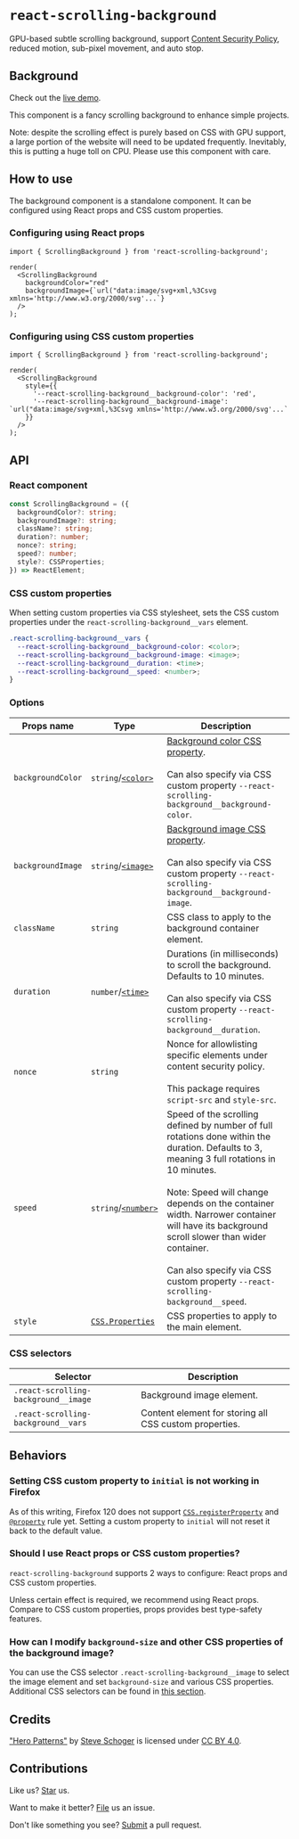 # `react-scrolling-background`

GPU-based subtle scrolling background, support [Content Security Policy](https://developer.mozilla.org/en-US/docs/Web/HTTP/CSP), reduced motion, sub-pixel movement, and auto stop.

## Background

Check out the [live demo](https://compulim.github.io/react-scrolling-background/).

This component is a fancy scrolling background to enhance simple projects.

Note: despite the scrolling effect is purely based on CSS with GPU support, a large portion of the website will need to be updated frequently. Inevitably, this is putting a huge toll on CPU. Please use this component with care.

## How to use

The background component is a standalone component. It can be configured using React props and CSS custom properties.

### Configuring using React props

```tsx
import { ScrollingBackground } from 'react-scrolling-background';

render(
  <ScrollingBackground
    backgroundColor="red"
    backgroundImage={`url("data:image/svg+xml,%3Csvg xmlns='http://www.w3.org/2000/svg'...`}
  />
);
```

### Configuring using CSS custom properties

```tsx
import { ScrollingBackground } from 'react-scrolling-background';

render(
  <ScrollingBackground
    style={{
      '--react-scrolling-background__background-color': 'red',
      '--react-scrolling-background__background-image': `url("data:image/svg+xml,%3Csvg xmlns='http://www.w3.org/2000/svg'...`
    }}
  />
);
```

## API

### React component

```ts
const ScrollingBackground = ({
  backgroundColor?: string;
  backgroundImage?: string;
  className?: string;
  duration?: number;
  nonce?: string;
  speed?: number;
  style?: CSSProperties;
}) => ReactElement;
```

### CSS custom properties

When setting custom properties via CSS stylesheet, sets the CSS custom properties under the `react-scrolling-background__vars` element.

```css
.react-scrolling-background__vars {
  --react-scrolling-background__background-color: <color>;
  --react-scrolling-background__background-image: <image>;
  --react-scrolling-background__duration: <time>;
  --react-scrolling-background__speed: <number>;
}
```

### Options

| Props name        | Type                                                                               | Description                                                                                                                                                                                                                                                                                                                                                                               |
| ----------------- | ---------------------------------------------------------------------------------- | ----------------------------------------------------------------------------------------------------------------------------------------------------------------------------------------------------------------------------------------------------------------------------------------------------------------------------------------------------------------------------------------- |
| `backgroundColor` | `string`/[`<color>`](https://developer.mozilla.org/en-US/docs/Web/CSS/color_value) | [Background color CSS property](https://developer.mozilla.org/en-US/docs/Web/CSS/background-color).<br /><br />Can also specify via CSS custom property `--react-scrolling-background__background-color`.                                                                                                                                                                                 |
| `backgroundImage` | `string`/[`<image>`](https://developer.mozilla.org/en-US/docs/Web/CSS/image)       | [Background image CSS property](https://developer.mozilla.org/en-US/docs/Web/CSS/background-image).<br /><br />Can also specify via CSS custom property `--react-scrolling-background__background-image`.                                                                                                                                                                                 |
| `className`       | `string`                                                                           | CSS class to apply to the background container element.                                                                                                                                                                                                                                                                                                                                   |
| `duration`        | `number`/[`<time>`](https://developer.mozilla.org/en-US/docs/Web/CSS/time)         | Durations (in milliseconds) to scroll the background. Defaults to 10 minutes.<br /><br />Can also specify via CSS custom property `--react-scrolling-background__duration`.                                                                                                                                                                                                              |
| `nonce`           | `string`                                                                           | Nonce for allowlisting specific elements under content security policy.<br /><br />This package requires `script-src` and `style-src`.                                                                                                                                                                                                                                                    |
| `speed`           | `string`/[`<number>`](https://developer.mozilla.org/en-US/docs/Web/CSS/number)     | Speed of the scrolling defined by number of full rotations done within the duration. Defaults to 3, meaning 3 full rotations in 10 minutes.<br /><br />Note: Speed will change depends on the container width. Narrower container will have its background scroll slower than wider container.<br /><br />Can also specify via CSS custom property `--react-scrolling-background__speed`. |
| `style`           | [`CSS.Properties`](https://www.npmjs.com/package/csstype)                          | CSS properties to apply to the main element.                                                                                                                                                                                                                                                                                                                                              |

### CSS selectors

| Selector                             | Description                                            |
| ------------------------------------ | ------------------------------------------------------ |
| `.react-scrolling-background__image` | Background image element.                              |
| `.react-scrolling-background__vars`  | Content element for storing all CSS custom properties. |

## Behaviors

### Setting CSS custom property to `initial` is not working in Firefox

As of this writing, Firefox 120 does not support [`CSS.registerProperty`](https://developer.mozilla.org/en-US/docs/Web/API/CSS/registerProperty_static) and [`@property`](https://developer.mozilla.org/en-US/docs/Web/CSS/@property) rule yet. Setting a custom property to `initial` will not reset it back to the default value.

### Should I use React props or CSS custom properties?

`react-scrolling-background` supports 2 ways to configure: React props and CSS custom properties.

Unless certain effect is required, we recommend using React props. Compare to CSS custom properties, props provides best type-safety features.

### How can I modify `background-size` and other CSS properties of the background image?

You can use the CSS selector `.react-scrolling-background__image` to select the image element and set `background-size` and various CSS properties. Additional CSS selectors can be found in [this section](#css-selectors).

## Credits

["Hero Patterns"](https://heropatterns.com/) by [Steve Schoger](https://twitter.com/steveschoger) is licensed under [CC BY 4.0](http://creativecommons.org/licenses/by/4.0/).

## Contributions

Like us? [Star](https://github.com/compulim/react-scrolling-background/stargazers) us.

Want to make it better? [File](https://github.com/compulim/react-scrolling-background/issues) us an issue.

Don't like something you see? [Submit](https://github.com/compulim/react-scrolling-background/pulls) a pull request.
